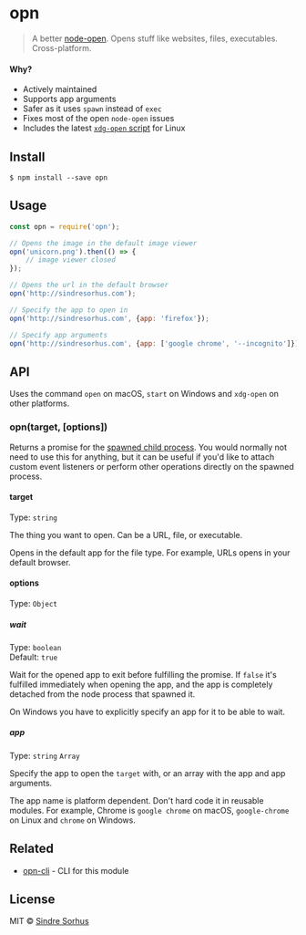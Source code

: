 # opn

> A better [node-open](https://github.com/pwnall/node-open). Opens stuff like websites, files, executables. Cross-platform.


#### Why?

- Actively maintained
- Supports app arguments
- Safer as it uses `spawn` instead of `exec`
- Fixes most of the open `node-open` issues
- Includes the latest [`xdg-open` script](http://cgit.freedesktop.org/xdg/xdg-utils/commit/?id=c55122295c2a480fa721a9614f0e2d42b2949c18) for Linux


## Install

```
$ npm install --save opn
```


## Usage

```js
const opn = require('opn');

// Opens the image in the default image viewer
opn('unicorn.png').then(() => {
	// image viewer closed
});

// Opens the url in the default browser
opn('http://sindresorhus.com');

// Specify the app to open in
opn('http://sindresorhus.com', {app: 'firefox'});

// Specify app arguments
opn('http://sindresorhus.com', {app: ['google chrome', '--incognito']});
```


## API

Uses the command `open` on macOS, `start` on Windows and `xdg-open` on other platforms.

### opn(target, [options])

Returns a promise for the [spawned child process](https://nodejs.org/api/child_process.html#child_process_class_childprocess). You would normally not need to use this for anything, but it can be useful if you'd like to attach custom event listeners or perform other operations directly on the spawned process.

#### target

Type: `string`

The thing you want to open. Can be a URL, file, or executable.

Opens in the default app for the file type. For example, URLs opens in your default browser.

#### options

Type: `Object`

##### wait

Type: `boolean`<br>
Default: `true`

Wait for the opened app to exit before fulfilling the promise. If `false` it's fulfilled immediately when opening the app, and the app is completely detached from the node process that spawned it.

On Windows you have to explicitly specify an app for it to be able to wait.

##### app

Type: `string` `Array`

Specify the app to open the `target` with, or an array with the app and app arguments.

The app name is platform dependent. Don't hard code it in reusable modules. For example, Chrome is `google chrome` on macOS, `google-chrome` on Linux and `chrome` on Windows.


## Related

- [opn-cli](https://github.com/sindresorhus/opn-cli) - CLI for this module


## License

MIT © [Sindre Sorhus](https://sindresorhus.com)
